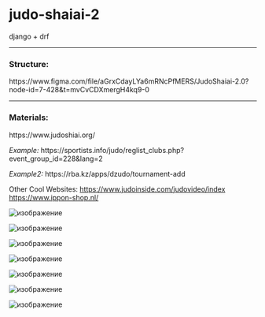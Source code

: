 # judo-shaiai-2
django + drf

<hr>

<h3>Structure: </h3>
https://www.figma.com/file/aGrxCdayLYa6mRNcPfMERS/JudoShaiai-2.0?node-id=7-428&t=mvCvCDXmergH4kq9-0

<hr>

<h3>Materials: </h3> 
<p>https://www.judoshiai.org/</p>
<p><i>Example:</i> https://sportists.info/judo/reglist_clubs.php?event_group_id=228&lang=2</p>
<p><i>Example2:</i> https://rba.kz/apps/dzudo/tournament-add</p>


Other Cool Websites:
https://www.judoinside.com/judovideo/index
https://www.ippon-shop.nl/

![изображение](https://github.com/Vaseles/judo-shaiai-2/assets/82625479/8c110eee-475c-41ea-9a2e-84db1470747e)

![изображение](https://github.com/Vaseles/judo-shaiai-2/assets/82625479/9bba7392-675b-4003-9963-4f23dbc7298f)

![изображение](https://github.com/Vaseles/judo-shaiai-2/assets/82625479/a09a64fd-847c-496b-988a-2e8b19bfc9b1)

![изображение](https://github.com/Vaseles/judo-shaiai-2/assets/82625479/77934536-950f-4e88-a71f-a36b34bf84e3)

![изображение](https://github.com/Vaseles/judo-shaiai-2/assets/82625479/fa078b5b-7c50-4c12-915b-11eb5c2219e1)

![изображение](https://github.com/Vaseles/judo-shaiai-2/assets/82625479/b9ab2661-c2f3-40a5-9861-a06a0b84d69c)

![изображение](https://github.com/Vaseles/judo-shaiai-2/assets/82625479/2cb4dcf8-08c0-4d63-a8b7-877e27b73a8e)
